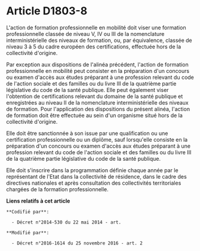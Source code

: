 # Article D1803-8

L'action de formation professionnelle en mobilité doit viser une formation professionnelle classée de niveau V, IV ou III de
la nomenclature interministérielle des niveaux de formation, ou, par équivalence, classée de niveau 3 à 5 du cadre européen
des certifications, effectuée hors de la collectivité d'origine.

Par  exception aux dispositions de l'alinéa précédent, l'action de formation  professionnelle en mobilité peut consister en
la préparation d'un  concours ou examen d'accès aux études préparant à une profession  relevant du code de l'action sociale
et des familles ou du livre III de la quatrième partie législative du code de la santé publique.  Elle peut également viser
l'obtention de certifications relevant du  domaine de la santé publique et enregistrées au niveau II de la  nomenclature
interministérielle des niveaux de formation. Pour  l'application des dispositions du présent alinéa, l'action de formation
doit être effectuée au sein d'un organisme situé hors de la collectivité  d'origine.

Elle doit être sanctionnée à son issue par une qualification ou une certification professionnelle ou un diplôme, sauf
lorsqu'elle consiste en la préparation d'un concours ou examen d'accès aux études préparant à une profession relevant du code
de l'action sociale et des familles ou du livre III de la quatrième partie législative du code de la santé publique.

Elle doit s'inscrire dans la programmation définie chaque année par le représentant de l'Etat dans la collectivité de
résidence, dans le cadre des directives nationales et après consultation des collectivités territoriales chargées de la
formation professionnelle.

**Liens relatifs à cet article**

	**Codifié par**:

	  - Décret n°2014-530 du 22 mai 2014 - art.

	**Modifié par**:

	  - Décret n°2016-1614 du 25 novembre 2016 - art. 2
